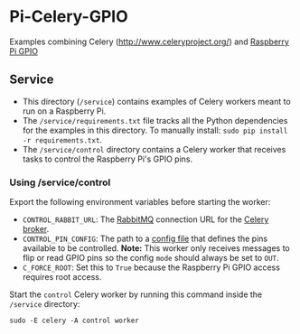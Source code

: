 # Pi-Celery-GPIO
Examples combining Celery (http://www.celeryproject.org/) and [Raspberry Pi GPIO](https://www.raspberrypi.org/documentation/usage/gpio/)



## Service

* This directory (`/service`) contains examples of Celery workers meant to run on a Raspberry Pi.
* The `/service/requirements.txt` file tracks all the Python dependencies for the examples in this directory. To manually install: `sudo pip install -r requirements.txt`.
* The `/service/control` directory contains a Celery worker that receives tasks to control the Raspberry Pi's GPIO pins.


### Using /service/control

Export the following environment variables before starting the worker:
* `CONTROL_RABBIT_URL`: The [RabbitMQ](https://www.rabbitmq.com/) connection URL for the [Celery broker](http://celery.readthedocs.org/en/latest/getting-started/brokers/rabbitmq.html).
* `CONTROL_PIN_CONFIG`: The path to a [config file](https://github.com/projectweekend/Pi-Pin-Manager#configure-it) that defines the pins available to be controlled. **Note:** This worker only receives messages to flip or read GPIO pins so the config `mode` should always be set to `OUT`.
* `C_FORCE_ROOT`: Set this to `True` because the Raspberry Pi GPIO access requires root access.

Start the `control` Celery worker by running this command inside the `/service` directory:
```
sudo -E celery -A control worker
```
